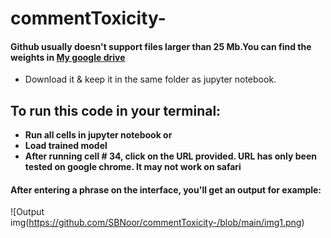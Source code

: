 # commentToxicity-

#### Github usually doesn't support files larger than 25 Mb.You can find the weights in [My google drive](https://drive.google.com/drive/folders/15gg-XeTXZo4faorFdemGgkFMjsuvZBO_?usp=sharing) 
* Download it & keep it in the same folder as jupyter notebook.

## To run this code in your terminal:
* **Run all cells in jupyter notebook or**
* **Load trained model**
* **After running cell # 34, click on the URL provided. URL has only been tested on google chrome. It may not work on safari**

#### After entering a phrase on the interface, you'll get an output for example: 
![Output img(https://github.com/SBNoor/commentToxicity-/blob/main/img1.png)
